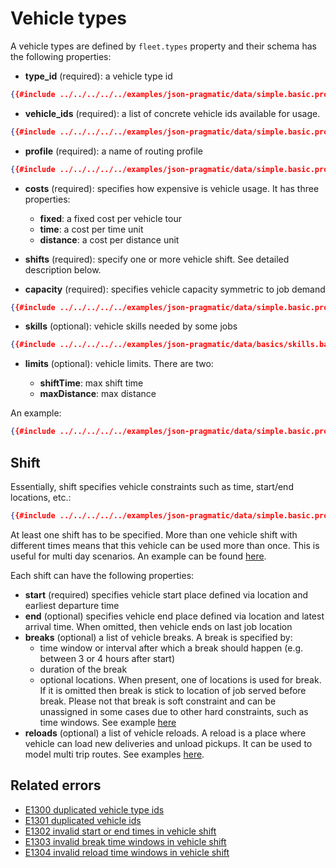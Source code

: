 # Vehicle types

A vehicle types are defined by `fleet.types` property and their schema has the following properties:

- **type_id** (required): a vehicle type id
```json
{{#include ../../../../../examples/json-pragmatic/data/simple.basic.problem.json:98}}
```

- **vehicle_ids** (required): a list of concrete vehicle ids available for usage.
```json
{{#include ../../../../../examples/json-pragmatic/data/simple.basic.problem.json:99:101}}
```

- **profile** (required): a name of routing profile
```json
{{#include ../../../../../examples/json-pragmatic/data/simple.basic.problem.json:102}}
```

- **costs** (required): specifies how expensive is vehicle usage. It has three properties:
                                     
    - **fixed**: a fixed cost per vehicle tour
    - **time**: a cost per time unit
    - **distance**: a cost per distance unit

- **shifts** (required): specify one or more vehicle shift. See detailed description below.

- **capacity** (required): specifies vehicle capacity symmetric to job demand
```json
{{#include ../../../../../examples/json-pragmatic/data/simple.basic.problem.json:126:128}}
```

- **skills** (optional): vehicle skills needed by some jobs
```json
{{#include ../../../../../examples/json-pragmatic/data/basics/skills.basic.problem.json:120:122}}
```

- **limits** (optional): vehicle limits. There are two:
    
    - **shiftTime**: max shift time
    - **maxDistance**: max distance

An example:

```json
{{#include ../../../../../examples/json-pragmatic/data/simple.basic.problem.json:97:129}}
``` 

## Shift

Essentially, shift specifies vehicle constraints such as time, start/end locations, etc.:

```json
{{#include ../../../../../examples/json-pragmatic/data/simple.basic.problem.json:109:124}}
```

At least one shift has to be specified. More than one vehicle shift with different times means that this vehicle can be
used more than once. This is useful for multi day scenarios. An example can be found [here](../../../examples/pragmatic/basics/multi-day.md).

Each shift can have the following properties:

- **start** (required) specifies vehicle start place defined via location and earliest departure time
- **end** (optional) specifies vehicle end place defined via location and latest arrival time. When omitted, then vehicle
    ends on last job location
- **breaks** (optional) a list of vehicle breaks. A break is specified by:
     - time window or interval after which a break should happen (e.g. between 3 or 4 hours after start)
     - duration of the break
     - optional locations. When present, one of locations is used for break. If it is omitted then break is stick to
       location of job served before break.
    Please not that break is soft constraint and can be unassigned in some cases due to other hard constraints, such as
    time windows.
    See example [here](../../../examples/pragmatic/basics/break.md)
- **reloads** (optional) a list of vehicle reloads. A reload is a place where vehicle can load new deliveries and unload
    pickups. It can be used to model multi trip routes.
    See examples [here](../../../examples/pragmatic/basics/reload.md).


## Related errors

* [E1300 duplicated vehicle type ids](../errors/index.md#e1300)
* [E1301 duplicated vehicle ids](../errors/index.md#e1301)
* [E1302 invalid start or end times in vehicle shift](../errors/index.md#e1302)
* [E1303 invalid break time windows in vehicle shift](../errors/index.md#e1303)
* [E1304 invalid reload time windows in vehicle shift](../errors/index.md#e1304)